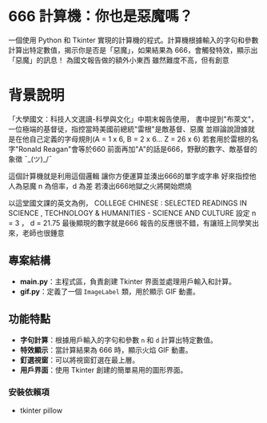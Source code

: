 # 666 計算機：你也是惡魔嗎？

一個使用 Python 和 Tkinter 實現的計算機的程式。計算機根據輸入的字句和參數計算出特定數值，揭示你是否是「惡魔」，如果結果為 666，會觸發特效，顯示出「惡魔」的訊息！
為國文報告做的額外小東西
雖然難度不高，但有創意

# 背景說明

「大學國文：科技人文選讀-科學與文化」中期末報告使用，
書中提到"布萊文"，一位極端的基督徒，指控當時美國前總統"雷根"是敵基督、惡魔
並辯論說證據就是在他自己定義的字母規則(A = 1 x 6, B = 2 x 6... Z = 26 x 6)
若套用於雷根的名字"Ronald Reagan"會等於660
前面再加"A"的話是666，野獸的數字、敵基督的象徵 ¯\_(ツ)_/¯

這個計算機就是利用這個邏輯
讓你方便運算並湊出666的單字或字串
好來指控他人為惡魔
n 為倍率，d 為差
若湊出666地獄之火將開始燃燒

以這堂國文課的英文為例，
COLLEGE CHINESE : SELECTED READINGS IN SCIENCE , TECHNOLOGY & HUMANITIES - SCIENCE AND CULTURE
設定 n = 3 ， d = 21.75
最後顯現的數字就是666
報告的反應很不錯，有讓班上同學笑出來，老師也很鍾意

## 專案結構

- **main.py**：主程式區，負責創建 Tkinter 界面並處理用戶輸入和計算。
- **gif.py**：定義了一個 `ImageLabel` 類，用於顯示 GIF 動畫。

## 功能特點

- **字句計算**：根據用戶輸入的字句和參數 `n` 和 `d` 計算出特定數值。
- **特效顯示**：當計算結果為 666 時，顯示火焰 GIF 動畫。
- **釘選視窗**：可以將視窗釘選在最上層。
- **用戶界面**：使用 Tkinter 創建的簡單易用的圖形界面。

### 安裝依賴項
- tkinter pillow

